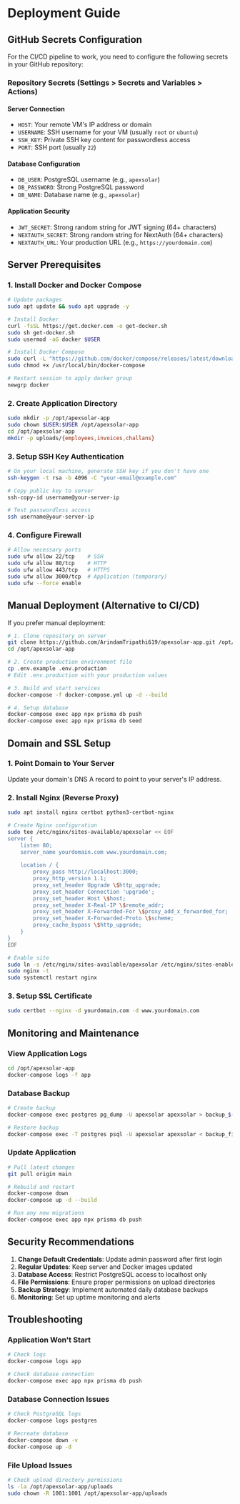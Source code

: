 # Deployment Guide

## GitHub Secrets Configuration

For the CI/CD pipeline to work, you need to configure the following secrets in your GitHub repository:

### Repository Secrets (Settings > Secrets and Variables > Actions)

#### Server Connection
- `HOST`: Your remote VM's IP address or domain
- `USERNAME`: SSH username for your VM (usually `root` or `ubuntu`)  
- `SSH_KEY`: Private SSH key content for passwordless access
- `PORT`: SSH port (usually `22`)

#### Database Configuration
- `DB_USER`: PostgreSQL username (e.g., `apexsolar`)
- `DB_PASSWORD`: Strong PostgreSQL password
- `DB_NAME`: Database name (e.g., `apexsolar`)

#### Application Security
- `JWT_SECRET`: Strong random string for JWT signing (64+ characters)
- `NEXTAUTH_SECRET`: Strong random string for NextAuth (64+ characters)
- `NEXTAUTH_URL`: Your production URL (e.g., `https://yourdomain.com`)

## Server Prerequisites

### 1. Install Docker and Docker Compose
```bash
# Update packages
sudo apt update && sudo apt upgrade -y

# Install Docker
curl -fsSL https://get.docker.com -o get-docker.sh
sudo sh get-docker.sh
sudo usermod -aG docker $USER

# Install Docker Compose
sudo curl -L "https://github.com/docker/compose/releases/latest/download/docker-compose-$(uname -s)-$(uname -m)" -o /usr/local/bin/docker-compose
sudo chmod +x /usr/local/bin/docker-compose

# Restart session to apply docker group
newgrp docker
```

### 2. Create Application Directory
```bash
sudo mkdir -p /opt/apexsolar-app
sudo chown $USER:$USER /opt/apexsolar-app
cd /opt/apexsolar-app
mkdir -p uploads/{employees,invoices,challans}
```

### 3. Setup SSH Key Authentication
```bash
# On your local machine, generate SSH key if you don't have one
ssh-keygen -t rsa -b 4096 -C "your-email@example.com"

# Copy public key to server
ssh-copy-id username@your-server-ip

# Test passwordless access
ssh username@your-server-ip
```

### 4. Configure Firewall
```bash
# Allow necessary ports
sudo ufw allow 22/tcp    # SSH
sudo ufw allow 80/tcp    # HTTP
sudo ufw allow 443/tcp   # HTTPS
sudo ufw allow 3000/tcp  # Application (temporary)
sudo ufw --force enable
```

## Manual Deployment (Alternative to CI/CD)

If you prefer manual deployment:

```bash
# 1. Clone repository on server
git clone https://github.com/ArindamTripathi619/apexsolar-app.git /opt/apexsolar-app
cd /opt/apexsolar-app

# 2. Create production environment file
cp .env.example .env.production
# Edit .env.production with your production values

# 3. Build and start services
docker-compose -f docker-compose.yml up -d --build

# 4. Setup database
docker-compose exec app npx prisma db push
docker-compose exec app npx prisma db seed
```

## Domain and SSL Setup

### 1. Point Domain to Your Server
Update your domain's DNS A record to point to your server's IP address.

### 2. Install Nginx (Reverse Proxy)
```bash
sudo apt install nginx certbot python3-certbot-nginx

# Create Nginx configuration
sudo tee /etc/nginx/sites-available/apexsolar << EOF
server {
    listen 80;
    server_name yourdomain.com www.yourdomain.com;
    
    location / {
        proxy_pass http://localhost:3000;
        proxy_http_version 1.1;
        proxy_set_header Upgrade \$http_upgrade;
        proxy_set_header Connection 'upgrade';
        proxy_set_header Host \$host;
        proxy_set_header X-Real-IP \$remote_addr;
        proxy_set_header X-Forwarded-For \$proxy_add_x_forwarded_for;
        proxy_set_header X-Forwarded-Proto \$scheme;
        proxy_cache_bypass \$http_upgrade;
    }
}
EOF

# Enable site
sudo ln -s /etc/nginx/sites-available/apexsolar /etc/nginx/sites-enabled/
sudo nginx -t
sudo systemctl restart nginx
```

### 3. Setup SSL Certificate
```bash
sudo certbot --nginx -d yourdomain.com -d www.yourdomain.com
```

## Monitoring and Maintenance

### View Application Logs
```bash
cd /opt/apexsolar-app
docker-compose logs -f app
```

### Database Backup
```bash
# Create backup
docker-compose exec postgres pg_dump -U apexsolar apexsolar > backup_$(date +%Y%m%d_%H%M%S).sql

# Restore backup
docker-compose exec -T postgres psql -U apexsolar apexsolar < backup_file.sql
```

### Update Application
```bash
# Pull latest changes
git pull origin main

# Rebuild and restart
docker-compose down
docker-compose up -d --build

# Run any new migrations
docker-compose exec app npx prisma db push
```

## Security Recommendations

1. **Change Default Credentials**: Update admin password after first login
2. **Regular Updates**: Keep server and Docker images updated
3. **Database Access**: Restrict PostgreSQL access to localhost only  
4. **File Permissions**: Ensure proper permissions on upload directories
5. **Backup Strategy**: Implement automated daily database backups
6. **Monitoring**: Set up uptime monitoring and alerts

## Troubleshooting

### Application Won't Start
```bash
# Check logs
docker-compose logs app

# Check database connection
docker-compose exec app npx prisma db push
```

### Database Connection Issues
```bash
# Check PostgreSQL logs
docker-compose logs postgres

# Recreate database
docker-compose down -v
docker-compose up -d
```

### File Upload Issues
```bash
# Check upload directory permissions
ls -la /opt/apexsolar-app/uploads
sudo chown -R 1001:1001 /opt/apexsolar-app/uploads
```
